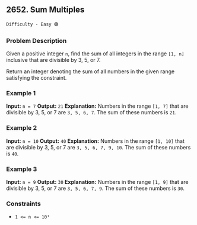 ## 2652. Sum Multiples

`Difficulty - Easy 🟢`

### Problem Description

Given a positive integer `n`, find the sum of all integers in the range `[1, n]` inclusive that are divisible by 3, 5, or 7.

Return an integer denoting the sum of all numbers in the given range satisfying the constraint.

### Example 1

**Input:**
`n = 7`
**Output:**
`21`
**Explanation:**
Numbers in the range `[1, 7]` that are divisible by 3, 5, or 7 are `3, 5, 6, 7`. The sum of these numbers is `21`.

### Example 2

**Input:**
`n = 10`
**Output:**
`40`
**Explanation:**
Numbers in the range `[1, 10]` that are divisible by 3, 5, or 7 are `3, 5, 6, 7, 9, 10`. The sum of these numbers is `40`.

### Example 3

**Input:**
`n = 9`
**Output:**
`30`
**Explanation:**
Numbers in the range `[1, 9]` that are divisible by 3, 5, or 7 are `3, 5, 6, 7, 9`. The sum of these numbers is `30`.

### Constraints

* `1 <= n <= 10³`
